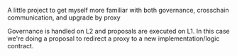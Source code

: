 A little project to get myself more familiar with both governance, crosschain communication, and upgrade by proxy

Governance is handled on L2 and proposals are executed on L1. In this case we're doing a proposal to redirect a proxy to a new implementation/logic contract.
